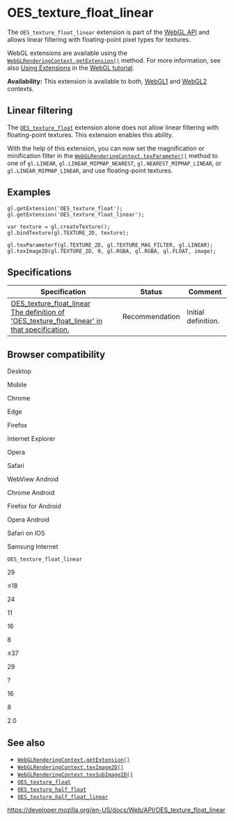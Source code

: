 # OES_texture_float_linear

The `OES_texture_float_linear` extension is part of the [WebGL API](webgl_api) and allows linear filtering with floating-point pixel types for textures.

WebGL extensions are available using the [`WebGLRenderingContext.getExtension()`](webglrenderingcontext/getextension) method. For more information, see also [Using Extensions](webgl_api/using_extensions) in the [WebGL tutorial](webgl_api/tutorial).

**Availability:** This extension is available to both, [WebGL1](webglrenderingcontext) and [WebGL2](webgl2renderingcontext) contexts.

## Linear filtering

The [`OES_texture_float`](oes_texture_float) extension alone does not allow linear filtering with floating-point textures. This extension enables this ability.

With the help of this extension, you can now set the magnification or minification filter in the [`WebGLRenderingContext.texParameter()`](webglrenderingcontext/texparameter) method to one of `gl.LINEAR`, `gl.LINEAR_MIPMAP_NEAREST`, `gl.NEAREST_MIPMAP_LINEAR`, or `gl.LINEAR_MIPMAP_LINEAR`, and use floating-point textures.

## Examples

    gl.getExtension('OES_texture_float');
    gl.getExtension('OES_texture_float_linear');

    var texture = gl.createTexture();
    gl.bindTexture(gl.TEXTURE_2D, texture);

    gl.texParameterf(gl.TEXTURE_2D, gl.TEXTURE_MAG_FILTER, gl.LINEAR);
    gl.texImage2D(gl.TEXTURE_2D, 0, gl.RGBA, gl.RGBA, gl.FLOAT, image);

## Specifications

<table><thead><tr class="header"><th>Specification</th><th>Status</th><th>Comment</th></tr></thead><tbody><tr class="odd"><td><a href="https://www.khronos.org/registry/webgl/extensions/OES_texture_float_linear/">OES_texture_float_linear<br />
<span class="small">The definition of 'OES_texture_float_linear' in that specification.</span></a></td><td><span class="spec-rec">Recommendation</span></td><td>Initial definition.</td></tr></tbody></table>

## Browser compatibility

Desktop

Mobile

Chrome

Edge

Firefox

Internet Explorer

Opera

Safari

WebView Android

Chrome Android

Firefox for Android

Opera Android

Safari on IOS

Samsung Internet

`OES_texture_float_linear`

29

≤18

24

11

16

8

≤37

29

?

16

8

2.0

## See also

- [`WebGLRenderingContext.getExtension()`](webglrenderingcontext/getextension)
- [`WebGLRenderingContext.texImage2D()`](webglrenderingcontext/teximage2d)
- [`WebGLRenderingContext.texSubImage2D()`](webglrenderingcontext/texsubimage2d)
- [`OES_texture_float`](oes_texture_float)
- [`OES_texture_half_float`](oes_texture_half_float)
- [`OES_texture_half_float_linear`](oes_texture_half_float_linear)

<a href="https://developer.mozilla.org/en-US/docs/Web/API/OES_texture_float_linear" class="_attribution-link">https://developer.mozilla.org/en-US/docs/Web/API/OES_texture_float_linear</a>
